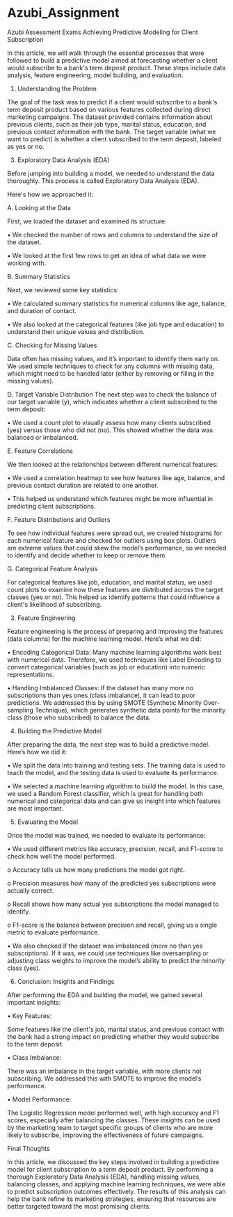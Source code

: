 # Azubi_Assignment
Azubi Assessment Exams
Achieving Predictive Modeling for Client Subscription

In this article, we will walk through the essential processes that were followed to build a predictive model aimed at forecasting whether a client would subscribe to a bank's term deposit product. These steps include data analysis, feature engineering, model building, and evaluation. 
1. Understanding the Problem
   
The goal of the task was to predict if a client would subscribe to a bank's term deposit product based on various features collected during direct marketing campaigns. The dataset provided contains information about previous clients, such as their job type, marital status, education, and previous contact information with the bank. The target variable (what we want to predict) is whether a client subscribed to the term deposit, labeled as yes or no.

3. Exploratory Data Analysis (EDA)
   
Before jumping into building a model, we needed to understand the data thoroughly. This process is called Exploratory Data Analysis (EDA). 

Here's how we approached it:

A. Looking at the Data

First, we loaded the dataset and examined its structure:

•	We checked the number of rows and columns to understand the size of the dataset.

•	We looked at the first few rows to get an idea of what data we were working with.

B. Summary Statistics

Next, we reviewed some key statistics:

•	We calculated summary statistics for numerical columns like age, balance, and duration of contact.

•	We also looked at the categorical features (like job type and education) to understand their unique values and distribution.

C. Checking for Missing Values

Data often has missing values, and it’s important to identify them early on. We used simple techniques to check for any columns with missing data, which might need to be handled later (either by removing or filling in the missing values).

D. Target Variable Distribution
The next step was to check the balance of our target variable (y), which indicates whether a client subscribed to the term deposit:

•	We used a count plot to visually assess how many clients subscribed (yes) versus those who did not (no). This showed whether the data was balanced or imbalanced.

E. Feature Correlations

We then looked at the relationships between different numerical features:

•	We used a correlation heatmap to see how features like age, balance, and previous contact duration are related to one another.

•	This helped us understand which features might be more influential in predicting client subscriptions.

F. Feature Distributions and Outliers

To see how individual features were spread out, we created histograms for each numerical feature and checked for outliers using box plots. Outliers are extreme values that could skew the model’s performance, so we needed to identify and decide whether to keep or remove them.

G. Categorical Feature Analysis

For categorical features like job, education, and marital status, we used count plots to examine how these features are distributed across the target classes (yes or no). This helped us identify patterns that could influence a client's likelihood of subscribing.

3. Feature Engineering

Feature engineering is the process of preparing and improving the features (data columns) for the machine learning model. Here’s what we did:

•	Encoding Categorical Data: Many machine learning algorithms work best with numerical data. Therefore, we used techniques like Label Encoding to convert categorical variables (such as job or education) into numeric representations.

•	Handling Imbalanced Classes: If the dataset has many more no subscriptions than yes ones (class imbalance), it can lead to poor predictions. We addressed this by using SMOTE (Synthetic Minority Over-sampling Technique), which generates synthetic data points for the minority class (those who subscribed) to balance the data.

4. Building the Predictive Model

After preparing the data, the next step was to build a predictive model. Here’s how we did it:

•	We split the data into training and testing sets. The training data is used to teach the model, and the testing data is used to evaluate its performance.

•	We selected a machine learning algorithm to build the model. In this case, we used a Random Forest classifier, which is great for handling both numerical and categorical data and can give us insight into which features are most important.

5. Evaluating the Model

Once the model was trained, we needed to evaluate its performance:

•	We used different metrics like accuracy, precision, recall, and F1-score to check how well the model performed.

o	Accuracy tells us how many predictions the model got right.

o	Precision measures how many of the predicted yes subscriptions were actually correct.

o	Recall shows how many actual yes subscriptions the model managed to identify.

o	F1-score is the balance between precision and recall, giving us a single metric to evaluate performance.

•	We also checked if the dataset was imbalanced (more no than yes subscriptions). If it was, we could use techniques like oversampling or adjusting class weights to improve the model’s ability to predict the minority class (yes).

6. Conclusion: Insights and Findings

After performing the EDA and building the model, we gained several important insights:

•	Key Features: 

Some features like the client's job, marital status, and previous contact with the bank had a strong impact on predicting whether they would subscribe to the term deposit.

•	Class Imbalance: 

There was an imbalance in the target variable, with more clients not subscribing. We addressed this with SMOTE to improve the model’s performance.

•	Model Performance: 

The Logistic Regression model performed well, with high accuracy and F1 scores, especially after balancing the classes.
These insights can be used by the marketing team to target specific groups of clients who are more likely to subscribe, improving the effectiveness of future campaigns.

Final Thoughts

In this article, we discussed the key steps involved in building a predictive model for client subscription to a term deposit product. By performing a thorough Exploratory Data Analysis (EDA), handling missing values, balancing classes, and applying machine learning techniques, we were able to predict subscription outcomes effectively. The results of this analysis can help the bank refine its marketing strategies, ensuring that resources are better targeted toward the most promising clients.

